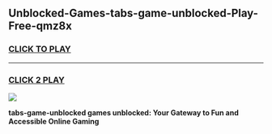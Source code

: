 
## Unblocked-Games-tabs-game-unblocked-Play-Free-qmz8x
<h3>
<a href="https://premium76.site?title=tabs-game-unblocked&ref=18A">CLICK TO PLAY</a></h3>
<hr>

<h3>
<a href="https://premium76.site?title=tabs-game-unblocked&ref=18A">CLICK 2 PLAY</a>
  
</h3>

<a href="https://premium76.site?title=tabs-game-unblocked&ref=18A"><img src="https://clearcache.store/games.png"></a>


**tabs-game-unblocked games unblocked: Your Gateway to Fun and Accessible Online Gaming**
